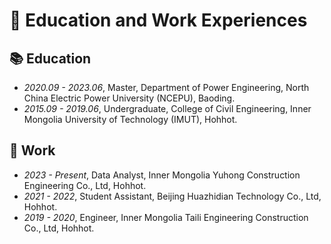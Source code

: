 # 🚀 Education and Work Experiences
## 📚 Education

- *2020.09 - 2023.06*, Master, Department of Power Engineering, North China Electric Power University (NCEPU), Baoding.
- *2015.09 - 2019.06*, Undergraduate, College of Civil Engineering, Inner Mongolia University of Technology (IMUT), Hohhot.

## 👷 Work

- *2023 - Present*, Data Analyst, Inner Mongolia Yuhong Construction Engineering Co., Ltd, Hohhot.
- *2021 - 2022*, Student Assistant, Beijing Huazhidian Technology Co., Ltd, Hohhot.
- *2019 - 2020*, Engineer, Inner Mongolia Taili Engineering Construction Co., Ltd, Hohhot.
